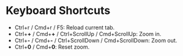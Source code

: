 # Keyboard Shortcuts

- Ctrl+r / Cmd+r / F5: Reload current tab.
- Ctrl+**+** / Cmd+**+** / Ctrl+ScrollUp / Cmd+ScrollUp: Zoom in.
- Ctrl+**-** / Cmd+**-** / Ctrl+ScrollDown / Cmd+ScrollDown: Zoom out.
- Ctrl+**0** / Cmd+**0**: Reset zoom.